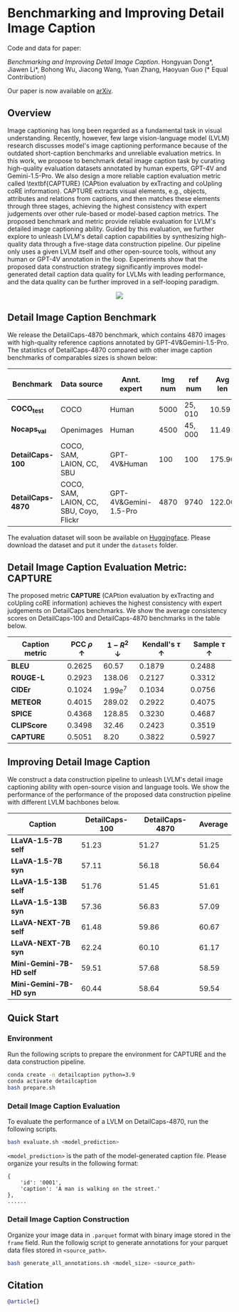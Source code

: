 # Benchmarking and Improving Detail Image Caption

Code and data for paper: 

*Benchmarking and Improving Detail Image Caption*. 
Hongyuan Dong\*, Jiawen Li\*, Bohong Wu, Jiacong Wang, Yuan Zhang, Haoyuan Guo (* Equal Contribution)
	
<!-- If you find this work useful and use it on your own research, please cite our paper. --> 
Our paper is now available on [arXiv](https://github.com/foundation-multimodal-models/detail_image_caption). 

	
## Overview
Image captioning has long been regarded as a fundamental task in visual understanding. 
Recently, however, few large vision-language model (LVLM) research discusses model's image captioning performance because of the outdated short-caption benchmarks and unreliable evaluation metrics. 
In this work, we propose to benchmark detail image caption task by curating high-quality evaluation datasets annotated by human experts, GPT-4V and Gemini-1.5-Pro.
We also design a more reliable caption evaluation metric called \textbf{CAPTURE} (CAPtion evaluation by exTracting and coUpling coRE information).
CAPTURE extracts visual elements, e.g., objects, attributes and relations from captions, and then matches these elements through three stages, achieving the highest consistency with expert judgements over other rule-based or model-based caption metrics. 
The proposed benchmark and metric provide reliable evaluation for LVLM's detailed image captioning ability. 
Guided by this evaluation, we further explore to unleash LVLM's detail caption capabilities by synthesizing high-quality data through a five-stage data construction pipeline. 
Our pipeline only uses a given LVLM itself and other open-source tools, without any human or GPT-4V annotation in the loop.
Experiments show that the proposed data construction strategy significantly improves model-generated detail caption data quality for LVLMs with leading performance, and the data quality can be further improved in a self-looping paradigm.
<p align="center">
<img src="images/intro.png"/>
</p>


## Detail Image Caption Benchmark
We release the DetailCaps-4870 benchmark, which contains 4870 images with high-quality reference captions annotated by GPT-4V&Gemini-1.5-Pro. 
The statistics of DetailCaps-4870 compared with other image caption benchmarks of comparables sizes is shown below:

| Benchmark | Data source | Annt. expert | Img num | ref num | Avg len | Uni. 2-gram |
| --- | --- | --- | --- | --- | --- | --- |
| **COCO<sub>test</sub>** | COCO | Human | $5000$ | $25,010$ | $10.59$ | $61,448$ |
| **Nocaps<sub>val</sub>** | Openimages | Human | $4500$ | $45,000$ | $11.49$ | $116,969$ |
| **DetailCaps-100** | COCO, SAM, LAION, CC, SBU | GPT-4V&Human | $100$ | $100$ | $175.96$ | $10,858$ |
| **DetailCaps-4870** | COCO, SAM, LAION, CC, SBU, Coyo, Flickr | GPT-4V&Gemini-1.5-Pro | $4870$ | $9740$ | $122.06$ | $377,184$ |

The evaluation dataset will soon be available on [Huggingface](https://huggingface.co/). 
Please download the dataset and put it under the `datasets` folder.

## Detail Image Caption Evaluation Metric: CAPTURE
The proposed metric **CAPTURE** (CAPtion evaluation by exTracting and coUpling coRE information) achieves the highest consistency with expert judgements on DetailCaps benchmarks. 
We show the average consistency scores on DetailCaps-100 and DetailCaps-4870 benchmarks in the table below.

| Caption metric | PCC $\rho$ $\uparrow$ | $1-R^2$ $\downarrow$ | Kendall's $\tau$ $\uparrow$ | Sample $\tau$ $\uparrow$ |
| --- | --- | --- | --- | --- |
| **BLEU** | $0.2625$ | $60.57$ | $0.1879$ | $0.2488$ |
| **ROUGE-L** | $0.2923$ | $138.06$ | $0.2127$ | $0.3312$ |
| **CIDEr** | $0.1024$ | $1.99e^7$ | $0.1034$ | $0.0756$ |
| **METEOR** | $0.4015$ | $289.02$ | $0.2922$ | $0.4075$ |
| **SPICE** | $0.4368$ | $128.85$ | $0.3230$ | $0.4687$ |
| **CLIPScore** | $0.3498$ | $32.46$ | $0.2423$ | $0.3519$ |
| **CAPTURE** | $0.5051$ | $8.20$ | $0.3822$ | $0.5927$ |

## Improving Detail Image Caption
We construct a data construction pipeline to unleash LVLM's detail image captioning ability with open-source vision and language tools.
We show the performance of the performance of the proposed data construction pipeline with different LVLM bachbones below. 

| Caption | DetailCaps-100 | DetailCaps-4870 | Average |
| --- | --- | --- | --- |
| **LLaVA-1.5-7B self** | $51.23$ | $51.27$ | $51.25$ |
| **LLaVA-1.5-7B syn** | $57.11$ | $56.18$ | $56.64$ |
| **LLaVA-1.5-13B self** | $51.76$ | $51.45$ | $51.61$ |
| **LLaVA-1.5-13B syn** | $57.36$ | $56.83$ | $57.09$ |
| **LLaVA-NEXT-7B self** | $61.48$ | $59.86$ | $60.67$ |
| **LLaVA-NEXT-7B syn** | $62.24$ | $60.10$ | $61.17$ |
| **Mini-Gemini-7B-HD self** | $59.51$ | $57.68$ | $58.59$ |
| **Mini-Gemini-7B-HD syn** | $60.44$ | $58.64$ | $59.54$ |



## Quick Start

### Environment
Run the following scripts to prepare the environment for CAPTURE and the data construction pipeline.
```bash
conda create -n detailcaption python=3.9
conda activate detailcaption
bash prepare.sh
```

### Detail Image Caption Evaluation
To evaluate the performance of a LVLM on DetailCaps-4870, run the following scripts. 
```bash
bash evaluate.sh <model_prediction>
```
`<model_prediction>` is the path of the model-generated caption file.
Please organize your results in the following format:
```
{
    'id': '0001',
    'caption': 'A man is walking on the street.'
}, 
......
```

### Detail Image Caption Construction
Organize your image data in `.parquet` format with binary image stored in the `frame` field.
Run the followig script to generate annotations for your parquet data files stored in `<source_path>`.
```bash
bash generate_all_annotations.sh <model_size> <source_path>
```


## Citation
```bibtex
@article{}
```


